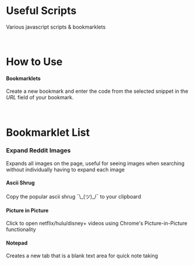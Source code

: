 # Useful Scripts 
Various javascript scripts & bookmarklets


&nbsp;&nbsp;&nbsp;&nbsp;&nbsp;
# How to Use

#### Bookmarklets
Create a new bookmark and enter the code from the selected snippet in the *URL* field of your bookmark.


&nbsp;&nbsp;&nbsp;&nbsp;&nbsp;
# Bookmarklet List

### Expand Reddit Images
Expands all images on the page, useful for seeing images when searching without individually having to expand each image

#### Ascii Shrug
Copy the popular ascii shrug ¯\\\_(ツ)_/¯ to your clipboard

#### Picture in Picture
Click to open netflix/hulu/disney+ videos using Chrome's Picture-in-Picture functionality 

#### Notepad
Creates a new tab that is a blank text area for quick note taking
